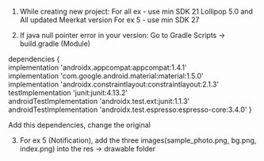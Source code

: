 1. While creating new project:
For all ex - use min SDK 21 Lollipop 5.0 and All updated Meerkat version
For ex 5 - use min SDK 27


2. If java null pointer error in your version:
Go to Gradle Scripts -> build.gradle (Module)

dependencies {    
implementation 'androidx.appcompat:appcompat:1.4.1'    
implementation 'com.google.android.material:material:1.5.0'    
implementation 'androidx.constraintlayout:constraintlayout:2.1.3'    
testImplementation 'junit:junit:4.13.2'    
androidTestImplementation 'androidx.test.ext:junit:1.1.3'    
androidTestImplementation 'androidx.test.espresso:espresso-core:3.4.0'
}

Add this dependencies, change the original

3. For ex 5 (Notification), add the three images(sample_photo.png, bg.png, index.png) into the res -> drawable folder
